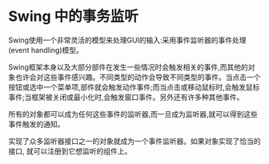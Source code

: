 # Swing 中的事务监听  

Swing使用一个非常灵活的模型来处理GUI的输入:采用事件监听器的事件处理(event handling)模型。

Swing框架本身以及大部分部件在发生一些情况时会触发相关的事件,而其他的对象也许会对这些事件感兴趣。不同类型的动作会导致不同类型的事件。当点击一个按钮或选中一个菜单项,部件就会触发动作事件;而当点击或移动鼠标时,会触发鼠标事件;当框架被关闭或最小化时,会触发窗口事件。另外还有许多种其他事件。

所有的对象都可以成为任何这些事件的监听器,而一旦成为监听器,就可以得到这些事件触发的通知。

实现了众多监听器接口之一的对象就成为一个事件监听器。如果对象实现了恰当的接口, 就可以注册到它想监听的组件上。

